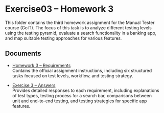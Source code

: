 # Exercise03 – Homework 3

This folder contains the third homework assignment for the Manual Tester course (GoIT). The focus of this task is to analyze different testing levels using the testing pyramid, evaluate a search functionality in a banking app, and map suitable testing approaches for various features.

## Documents

- [Homework 3 – Requirements](The%20requirements%20for%20Homework%203.pdf)  
  Contains the official assignment instructions, including six structured tasks focused on test levels, workflow, and testing strategy.

- [Exercise 3 – Answers](Exercise3.pdf)  
  Provides detailed responses to each requirement, including explanations of test types, testing process for a search bar, comparisons between unit and end-to-end testing, and testing strategies for specific app features.
